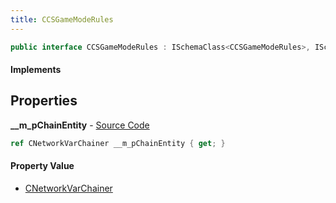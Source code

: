 ```yaml
---
title: CCSGameModeRules
---
```


```csharp
public interface CCSGameModeRules : ISchemaClass<CCSGameModeRules>, ISchemaField, ISchemaClass, INativeHandle
```

#### Implements

## Properties

**__m_pChainEntity** - [Source Code](https://github.com/swiftly-solution/swiftlys2/blob/master/managed/src/SwiftlyS2.Generated/Schemas/Interfaces/CCSGameModeRules.cs#L16)

```csharp
ref CNetworkVarChainer __m_pChainEntity { get; }
```

#### Property Value

- [CNetworkVarChainer](/docs/api/shared/natives/cnetworkvarchainer)

